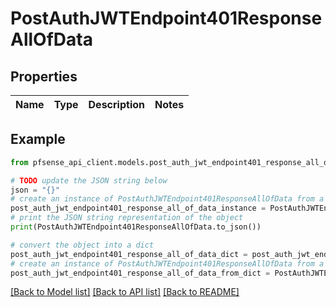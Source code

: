 # PostAuthJWTEndpoint401ResponseAllOfData


## Properties

Name | Type | Description | Notes
------------ | ------------- | ------------- | -------------

## Example

```python
from pfsense_api_client.models.post_auth_jwt_endpoint401_response_all_of_data import PostAuthJWTEndpoint401ResponseAllOfData

# TODO update the JSON string below
json = "{}"
# create an instance of PostAuthJWTEndpoint401ResponseAllOfData from a JSON string
post_auth_jwt_endpoint401_response_all_of_data_instance = PostAuthJWTEndpoint401ResponseAllOfData.from_json(json)
# print the JSON string representation of the object
print(PostAuthJWTEndpoint401ResponseAllOfData.to_json())

# convert the object into a dict
post_auth_jwt_endpoint401_response_all_of_data_dict = post_auth_jwt_endpoint401_response_all_of_data_instance.to_dict()
# create an instance of PostAuthJWTEndpoint401ResponseAllOfData from a dict
post_auth_jwt_endpoint401_response_all_of_data_from_dict = PostAuthJWTEndpoint401ResponseAllOfData.from_dict(post_auth_jwt_endpoint401_response_all_of_data_dict)
```
[[Back to Model list]](../README.md#documentation-for-models) [[Back to API list]](../README.md#documentation-for-api-endpoints) [[Back to README]](../README.md)


